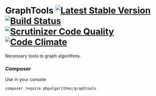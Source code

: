 # GraphTools [![Latest Stable Version](https://poser.pugx.org/phpalgorithms/graphtools/v/stable)](https://packagist.org/packages/phpalgorithms/graphtools) [![Build Status](https://travis-ci.org/PHPAlgorithms/GraphTools.svg?branch=master)](https://travis-ci.org/PHPAlgorithms/GraphTools) [![Scrutinizer Code Quality](https://scrutinizer-ci.com/g/PHPAlgorithms/GraphTools/badges/quality-score.png?b=master)](https://scrutinizer-ci.com/g/PHPAlgorithms/GraphTools/?branch=master) [![Code Climate](https://codeclimate.com/github/PHPAlgorithms/GraphTools/badges/gpa.svg)](https://codeclimate.com/github/PHPAlgorithms/GraphTools)
Necessary tools to graph algorithms.

### Composer
Use in your console

    composer require phpalgorithms/graphtools

